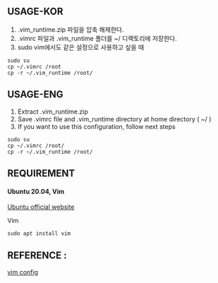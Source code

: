 ## USAGE-KOR
1. .vim_runtime.zip 파일을 압축 해제한다.
2. .vimrc 파일과 .vim_runtime 폴더를 ~/ 디랙토리에 저장한다.
3. sudo vim에서도 같은 설정으로 사용하고 싶을 때
```
sudo su
cp ~/.vimrc /root
cp -r ~/.vim_runtime /root/
```

## USAGE-ENG
1. Extract .vim_runtime.zip
2. Save .vimrc file and .vim_runtime directory at home directory ( ~/ )
3. If you want to use this configuration, follow next steps
```
sudo su
cp ~/.vimrc /root/
cp -r ~/.vim_runtime /root/
```

## REQUIREMENT

#### Ubuntu 20.04, Vim
[Ubuntu official website](https://ubuntu.com/)<br>

Vim
```
sudo apt install vim
```
## REFERENCE :
[vim config](https://github.com/amix/vimrc)
